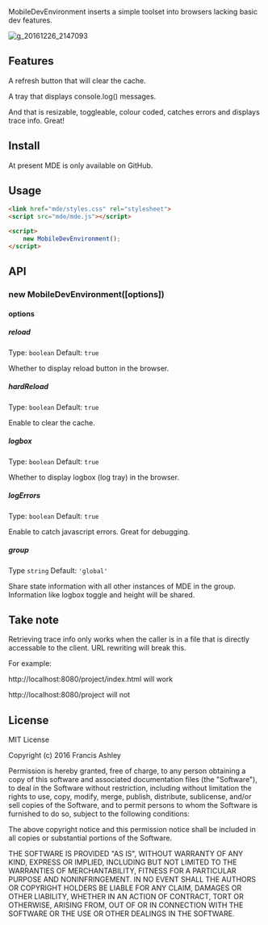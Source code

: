 MobileDevEnvironment inserts a simple toolset into browsers lacking basic dev features.

![g_20161226_2147093](https://cloud.githubusercontent.com/assets/12685308/21486950/dc803590-cbb5-11e6-922e-78e4a59ad59c.gif)

## Features

A refresh button that will clear the cache.

A tray that displays console.log() messages.

And that is resizable, toggleable, colour coded, catches errors and displays trace info. Great!

## Install

At present MDE is only available on GitHub.


## Usage
```html
<link href="mde/styles.css" rel="stylesheet">
<script src="mde/mde.js"></script>

<script>
    new MobileDevEnvironment(); 
</script>
```

## API

### new MobileDevEnvironment([options])

#### options

##### reload

Type: `boolean`
Default: `true`

Whether to display reload button in the browser.

##### hardReload

Type: `boolean`
Default: `true`

Enable to clear the cache. 

##### logbox

Type: `boolean`
Default: `true`

Whether to display logbox (log tray) in the browser.

##### logErrors

Type: `boolean`
Default: `true`

Enable to catch javascript errors. Great for debugging.

##### group

Type `string`
Default: `'global'`

Share state information with all other instances of MDE in the group. Information like logbox toggle and height will be shared.

## Take note
Retrieving trace info only works when the caller is in a file that is directly accessable to the client. URL rewriting will break this. 

For example:

http://localhost:8080/project/index.html
will work

http://localhost:8080/project will not

## License

MIT License

Copyright (c) 2016 Francis Ashley

Permission is hereby granted, free of charge, to any person obtaining a copy
of this software and associated documentation files (the "Software"), to deal
in the Software without restriction, including without limitation the rights
to use, copy, modify, merge, publish, distribute, sublicense, and/or sell
copies of the Software, and to permit persons to whom the Software is
furnished to do so, subject to the following conditions:

The above copyright notice and this permission notice shall be included in all
copies or substantial portions of the Software.

THE SOFTWARE IS PROVIDED "AS IS", WITHOUT WARRANTY OF ANY KIND, EXPRESS OR
IMPLIED, INCLUDING BUT NOT LIMITED TO THE WARRANTIES OF MERCHANTABILITY,
FITNESS FOR A PARTICULAR PURPOSE AND NONINFRINGEMENT. IN NO EVENT SHALL THE
AUTHORS OR COPYRIGHT HOLDERS BE LIABLE FOR ANY CLAIM, DAMAGES OR OTHER
LIABILITY, WHETHER IN AN ACTION OF CONTRACT, TORT OR OTHERWISE, ARISING FROM,
OUT OF OR IN CONNECTION WITH THE SOFTWARE OR THE USE OR OTHER DEALINGS IN THE
SOFTWARE.